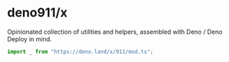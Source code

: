# deno911/x

Opinionated collection of utilities and helpers, assembled with Deno / Deno Deploy in mind.

```ts
import _ from "https://deno.land/x/911/mod.ts";
```
